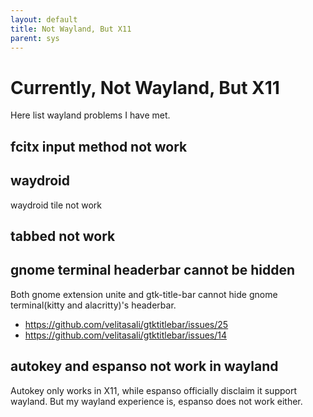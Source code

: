 ```yaml
---
layout: default
title: Not Wayland, But X11
parent: sys
---
```


# Currently, Not Wayland, But X11

Here list wayland problems I have met.

## fcitx input method not work

## waydroid

waydroid tile not work

## tabbed not work


## gnome terminal headerbar cannot be hidden

Both gnome extension unite and gtk-title-bar
cannot hide gnome terminal(kitty and alacritty)'s headerbar.

* https://github.com/velitasali/gtktitlebar/issues/25
* https://github.com/velitasali/gtktitlebar/issues/14

## autokey and espanso not work in wayland

Autokey only works in X11,
while espanso officially disclaim it support wayland.
But my wayland experience is, espanso does not work either.

